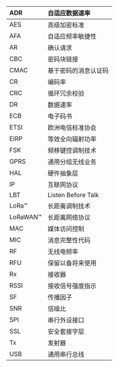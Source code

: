 | ADR | 自适应数据速率 |
| :--- | :--- |
| AES | 高级加密标准 |
| AFA | 自适应频率敏捷性 |
| AR | 确认请求 |
| CBC | 密码块链接 |
| CMAC | 基于密码的消息认证码 |
| CR | 编码率 |
| CRC | 循环冗余校验 |
| DR | 数据速率 |
| ECB | 电子码书 |
| ETSI | 欧洲电信标准协会 |
| EIRP | 等效全向辐射功率 |
| FSK | 频移键控调制技术 |
| GPRS | 通用分组无线业务 |
| HAL | 硬件抽象层 |
| IP | 互联网协议 |
| LBT | Listen Before Talk |
| LoRa™ | 长距离调制技术 |
| LoRaWAN™ | 长距离网络协议 |
| MAC | 媒体访问控制 |
| MIC | 消息完整性代码 |
| RF | 无线电频率 |
| RFU | 保留以备将来使用 |
| Rx | 接收器 |
| RSSI | 接收信号强度指示 |
| SF | 传播因子 |
| SNR | 信噪比 |
| SPI | 串行外设接口 |
| SSL | 安全套接字层 |
| Tx | 发射器 |
| USB | 通用串行总线 |



